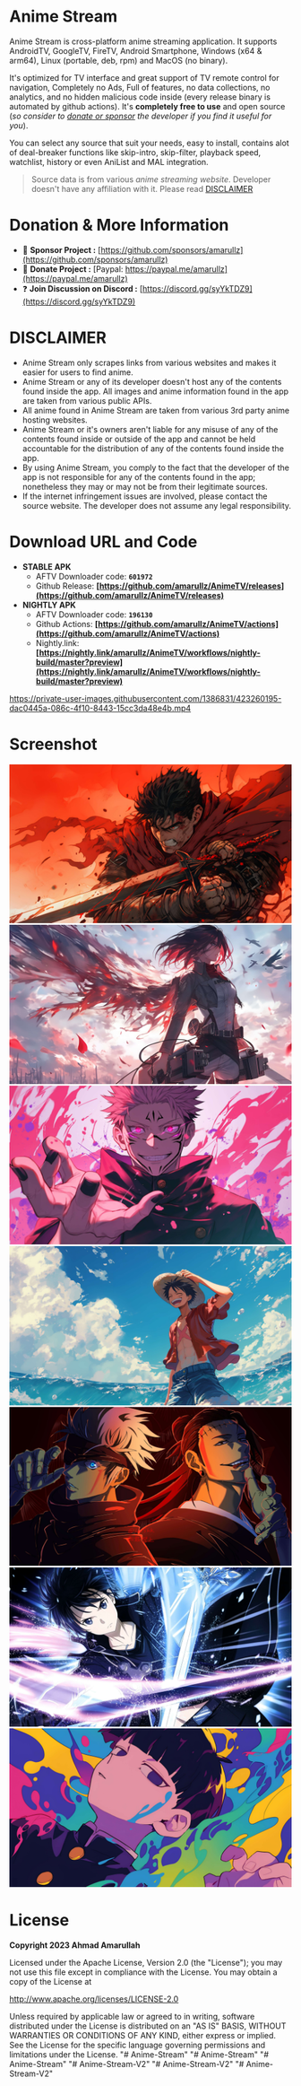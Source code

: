 # Anime Stream

Anime Stream is cross-platform anime streaming application. It supports AndroidTV, GoogleTV, FireTV, Android Smartphone, Windows (x64 & arm64), Linux (portable, deb, rpm) and MacOS (no binary).

It's optimized for TV interface and great support of TV remote control for navigation, Completely no Ads, Full of features, no data collections, no analytics, and no hidden malicious code inside (every release binary is automated by github actions). It's **completely free to use** and open source (*so consider to [donate or sponsor](#donation--more-information) the developer if you find it useful for you*).

You can select any source that suit your needs, easy to install, contains alot of deal-breaker functions like skip-intro, skip-filter, playback speed, watchlist, history or even AniList and MAL integration.

> Source data is from various *anime streaming website*. Developer doesn't have any affiliation with it. Please read [DISCLAIMER](#DISCLAIMER)

# Donation & More Information
- 💖 **Sponsor Project :** [https://github.com/sponsors/amarullz](https://github.com/sponsors/amarullz)
- 💝 **Donate Project :** [Paypal: https://paypal.me/amarullz](https://paypal.me/amarullz)
- ❓ **Join Discussion on Discord :**  [https://discord.gg/syYkTDZ9](https://discord.gg/syYkTDZ9)

# DISCLAIMER
* Anime Stream only scrapes links from various websites and makes it easier for users to find anime.
* Anime Stream or any of its developer doesn't host any of the contents found inside the app. All images and anime information found in the app are taken from various public APIs.
* All anime found in Anime Stream are taken from various 3rd party anime hosting websites.
* Anime Stream or it's owners aren't liable for any misuse of any of the contents found inside or outside of the app and cannot be held accountable for the distribution of any of the contents found inside the app.
* By using Anime Stream, you comply to the fact that the developer of the app is not responsible for any of the contents found in the app; nonetheless they may or may not be from their legitimate sources.
* If the internet infringement issues are involved, please contact the source website. The developer does not assume any legal responsibility.

# Download URL and Code
- **STABLE APK**
  - AFTV Downloader code: **`601972`**
  - Github Release: **[https://github.com/amarullz/AnimeTV/releases](https://github.com/amarullz/AnimeTV/releases)**
- **NIGHTLY APK**
  - AFTV Downloader code: **`196130`**
  - Github Actions: **[https://github.com/amarullz/AnimeTV/actions](https://github.com/amarullz/AnimeTV/actions)**
  - Nightly.link: **[https://nightly.link/amarullz/AnimeTV/workflows/nightly-build/master?preview](https://nightly.link/amarullz/AnimeTV/workflows/nightly-build/master?preview)**

https://private-user-images.githubusercontent.com/1386831/423260195-dac0445a-086c-4f10-8443-15cc3da48e4b.mp4



# Screenshot
![Homescreen](./tools/wallpaper/21.jpg)
![Settings](./tools/wallpaper/22.jpg)
![Anime Interface](./tools/wallpaper/24.jpg)
![MyList](./tools/wallpaper/30.jpg)
![Custom Layout](./tools/wallpaper/35.jpg)
![Search](./tools/wallpaper/37.jpg)
![Playback](./tools/wallpaper/40.jpg)


# License
**Copyright 2023 Ahmad Amarullah**

Licensed under the Apache License, Version 2.0 (the "License");
you may not use this file except in compliance with the License.
You may obtain a copy of the License at

http://www.apache.org/licenses/LICENSE-2.0

Unless required by applicable law or agreed to in writing, software
distributed under the License is distributed on an "AS IS" BASIS,
WITHOUT WARRANTIES OR CONDITIONS OF ANY KIND, either express or implied.
See the License for the specific language governing permissions and
limitations under the License.
"# Anime-Stream" 
"# Anime-Stream" 
"# Anime-Stream" 
"# Anime-Stream-V2" 
"# Anime-Stream-V2" 
"# Anime-Stream-V2" 
